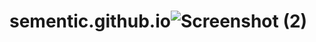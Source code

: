 # sementic.github.io![Screenshot (2)](https://user-images.githubusercontent.com/114466825/192454448-aa3dd329-e4ae-408d-bdb0-f0f1013533a9.png)

